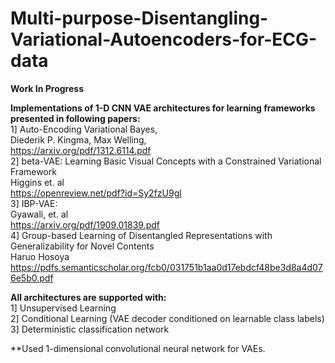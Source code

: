 # Multi-purpose-Disentangling-Variational-Autoencoders-for-ECG-data
**Work In Progress**

**Implementations of 1-D CNN VAE architectures for learning frameworks presented in following papers:**     
1] Auto-Encoding Variational Bayes,  
   Diederik P. Kingma, Max Welling,  
   https://arxiv.org/pdf/1312.6114.pdf    
2] beta-VAE: Learning Basic Visual Concepts with a Constrained Variational Framework  
   Higgins et. al  
   https://openreview.net/pdf?id=Sy2fzU9gl  
3] IBP-VAE:   
   Gyawali, et. al  
   https://arxiv.org/pdf/1909.01839.pdf   
4] Group-based Learning of Disentangled Representations with Generalizability for Novel Contents  
   Haruo Hosoya  
   https://pdfs.semanticscholar.org/fcb0/031751b1aa0d17ebdcf48be3d8a4d076e5b0.pdf   
  
**All architectures are supported with:**    
1] Unsupervised Learning  
2] Conditional Learning (VAE decoder conditioned on learnable class labels)  
3] Deterministic classification network  
  
**Used 1-dimensional convolutional neural network for VAEs.

